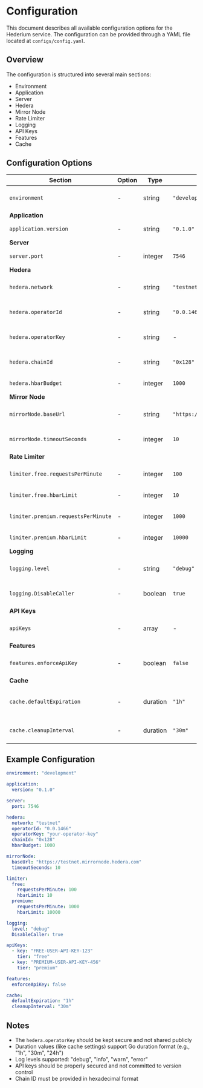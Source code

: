 # Configuration

This document describes all available configuration options for the Hederium service. The configuration can be provided through a YAML file located at `configs/config.yaml`.

## Overview

The configuration is structured into several main sections:
- Environment
- Application
- Server
- Hedera
- Mirror Node
- Rate Limiter
- Logging
- API Keys
- Features
- Cache

## Configuration Options

| Section | Option | Type | Default Value | Description |
|---------|--------|------|---------------|-------------|
| `environment` | - | string | `"development"` | Application environment setting |
| **Application** |
| `application.version` | - | string | `"0.1.0"` | Version of the application |
| **Server** |
| `server.port` | - | integer | `7546` | HTTP server port |
| **Hedera** |
| `hedera.network` | - | string | `"testnet"` | Hedera network to connect to |
| `hedera.operatorId` | - | string | `"0.0.1466"` | Hedera operator account ID |
| `hedera.operatorKey` | - | string | - | Hedera operator private key |
| `hedera.chainId` | - | string | `"0x128"` | Chain ID in hexadecimal format |
| `hedera.hbarBudget` | - | integer | `1000` | HBAR budget limit |
| **Mirror Node** |
| `mirrorNode.baseUrl` | - | string | `"https://testnet.mirrornode.hedera.com"` | Base URL for the Hedera Mirror Node |
| `mirrorNode.timeoutSeconds` | - | integer | `10` | Timeout for mirror node requests |
| **Rate Limiter** |
| `limiter.free.requestsPerMinute` | - | integer | `100` | Request limit per minute for free tier |
| `limiter.free.hbarLimit` | - | integer | `10` | HBAR limit for free tier |
| `limiter.premium.requestsPerMinute` | - | integer | `1000` | Request limit per minute for premium tier |
| `limiter.premium.hbarLimit` | - | integer | `10000` | HBAR limit for premium tier |
| **Logging** |
| `logging.level` | - | string | `"debug"` | Log level (debug, info, warn, error) |
| `logging.DisableCaller` | - | boolean | `true` | Disable caller information in logs |
| **API Keys** |
| `apiKeys` | - | array | - | List of API keys and their tiers |
| **Features** |
| `features.enforceApiKey` | - | boolean | `false` | Enable/disable API key enforcement |
| **Cache** |
| `cache.defaultExpiration` | - | duration | `"1h"` | Default cache entry expiration time |
| `cache.cleanupInterval` | - | duration | `"30m"` | Cache cleanup interval |

## Example Configuration

```yaml
environment: "development"

application:
  version: "0.1.0"

server:
  port: 7546

hedera:
  network: "testnet"
  operatorId: "0.0.1466"
  operatorKey: "your-operator-key"
  chainId: "0x128"
  hbarBudget: 1000

mirrorNode:
  baseUrl: "https://testnet.mirrornode.hedera.com"
  timeoutSeconds: 10

limiter:
  free:
    requestsPerMinute: 100
    hbarLimit: 10
  premium:
    requestsPerMinute: 1000
    hbarLimit: 10000

logging:
  level: "debug"
  DisableCaller: true

apiKeys:
  - key: "FREE-USER-API-KEY-123"
    tier: "free"
  - key: "PREMIUM-USER-API-KEY-456"
    tier: "premium"

features:
  enforceApiKey: false

cache:
  defaultExpiration: "1h"
  cleanupInterval: "30m"
```

## Notes

- The `hedera.operatorKey` should be kept secure and not shared publicly
- Duration values (like cache settings) support Go duration format (e.g., "1h", "30m", "24h")
- Log levels supported: "debug", "info", "warn", "error"
- API keys should be properly secured and not committed to version control
- Chain ID must be provided in hexadecimal format
